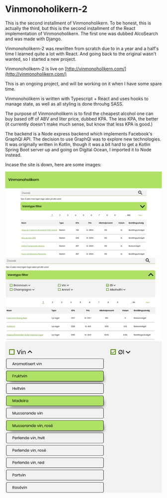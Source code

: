 # Vinmonoholikern-2

This is the second installment of Vinmonoholikern.
To be honest, this is actually the third, but this is the second installment of the React implementation of Vinmonoholikern. The first one was dubbed AlcoSearch and was made with Django.

Vinmonoholikern-2 was rewritten from scratch due to in a year and a half's time I learned quite a lot with React. And going back to the original wasn't wanted, so I started a new project.

Vinmonoholikern-2 is live on [http://vinmonoholikern.com/](http://vinmonoholikern.com/)

This is an ongoing project, and will be working on it when I have some spare time.

Vinmonoholikern is written with Typescript + React and uses hooks to manage state, as well as all styling is done throuhg SASS.

The purpose of Vinmonoholikern is to find the cheapest alcohol one can buy based off of ABV and liter price, dubbed KPA. The less KPA, the better (it currently doesn't make much sense, but know that less KPA is good.)

The backend is a Node express backend which implements Facebook's GraphQl API. The decision to use GraphQl was to explore new technologies.
It was originally written in Kotlin, though it was a bit hard to get a Kotlin Spring Boot server up and going on Digital Ocean, I imported it to Node instead.

Incase the site is down, here are some images:

![Main page](./readme_files/main_page.png)
![Filter](./readme_files/filter.png)
![Filter Extended](./readme_files/filter_extended.png)
